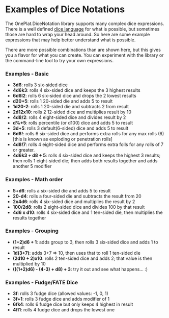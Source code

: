 # Examples of Dice Notations

The OnePlat.DiceNotation library supports many complex dice expressions. There is a well defined [dice language](DiceNotationSpecCurrent.md) for what is possible, but sometimes those are hard to wrap your head around. So here are some example expressions that may help better understand what is possible.

There are more possible combinations than are shown here, but this gives you a flavor for what you can create. You can experiment with the library or the command-line tool to try your own expressions.

### Examples - Basic
* **3d6**: rolls 3 six-sided dice
* **4d6k3**: rolls 4 six-sided dice and keeps the 3 highest results
* **6d6l2**: rolls 6 six-sided dice and drops the 2 lowest results
* **d20+5**: rolls 1 20-sided die and adds 5 to result
* **1d20-2**: rolls 1 20-sided die and subtracts 2 from result
* **2d12x10**: rolls 2 12-sided dice and multiplies result by 10
* **4d8/2**: rolls 4 eight-sided dice and divides result by 2
* **d%+5**: rolls percentile (or d100) dice and adds 5 to result
* **3d+5**: rolls 3 default(6-sided) dice and adds 5 to result
* **6d6!**: rolls 6 six-sided dice and performs extra rolls for any max rolls (6) [this is known as exploding or penetration rolls]
* **4d8!7**: rolls 4 eight-sided dice and performs extra folls for any rolls of 7 or greater.
* **4d6k3 + d8 + 5**: rolls 4 six-sided dice and keeps the highest 3 results; then rolls 1 eight-sided die; then adds both results together and adds another 5 modifier 

### Examples - Math order
* **5+d6**: rolls a six-sided die and adds 5 to result
* **20-d4**: rolls a four-sided die and subtracts the result from 20
* **2x4d6**: rolls 4 six-sided dice and multiplies the result by 2
* **100/2d8**: rolls 2 eight-sided dice and divides 100 by that result
* **4d6 x d10**: rolls 4 six-sided dice and 1 ten-sided die, then multiplies the results together

### Examples - Grouping
* **(1+2)d6 + 1**: adds group to 3, then rolls 3 six-sided dice and adds 1 to result
* **1d(3+7)**: adds 3+7 => 10, then uses that to roll 1 ten-sided die
* **(2d10 + 2)x10**: rolls 2 ten-sided dice and adds 2; that value is then multiplied by 10
* **(((1+2)d6) - (4-3) + d8) + 3**: try it out and see what happens... :)

### Examples - Fudge/FATE Dice
* **3f**: rolls 3 fudge dice (allowed values: -1, 0, 1)
* **3f+1**: rolls 3 fudge dice and adds modifier of 1
* **6fk4**: rolls 6 fudge dice but only keeps 4 highest in result
* **4fl1**: rolls 4 fudge dice and drops the lowest one
